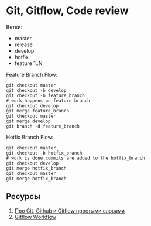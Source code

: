 # Git, Gitflow, Code review

Ветки:
* master
* release
* develop
* hotfix
* feature 1..N

Feature Branch Flow:
```
git checkout master
git checkout -b develop
git checkout -b feature_branch
# work happens on feature branch
git checkout develop
git merge feature_branch
git checkout master
git merge develop
git branch -d feature_branch
```

Hotfix Branch Flow:
```
git checkout master
git checkout -b hotfix_branch
# work is done commits are added to the hotfix_branch
git checkout develop
git merge hotfix_branch
git checkout master
git merge hotfix_branch
```

## Ресурсы
1. [Про Git, Github и Gitflow простыми словами](https://proglib.io/p/git-github-gitflow/)
2. [Gitflow Workflow](https://www.atlassian.com/git/tutorials/comparing-workflows/gitflow-workflow)
